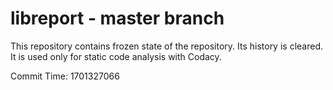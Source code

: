 # libreport - master branch

This repository contains frozen state of the repository.
Its history is cleared. It is used only for static code
analysis with Codacy.

Commit Time: 1701327066